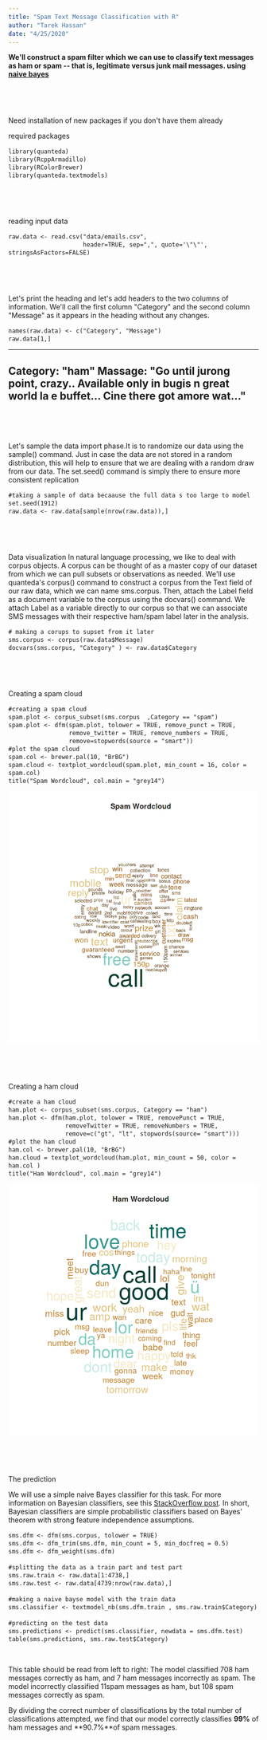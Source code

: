 ```yaml
---
title: "Spam Text Message Classification with R"
author: "Tarek Hassan"
date: "4/25/2020"
---
```


**We'll construct a spam filter which we can use to classify text messages as ham or spam -- that is, legitimate versus junk mail messages.
using <a href = "https://stackoverflow.com/questions/10059594/a-simple-explanation-of-naive-bayes-classification">naive bayes</a>**
<p>&nbsp;</p>
<p>&nbsp;</p>

Need installation of new packages if you don't have them already 

required packages 
```{r setup, include=TRUE }
library(quanteda)
library(RcppArmadillo)
library(RColorBrewer)
library(quanteda.textmodels)
```  


<p>&nbsp;</p>
<p>&nbsp;</p>

reading input data
```{r}
raw.data <- read.csv("data/emails.csv",
                     header=TRUE, sep=",", quote='\"\"', stringsAsFactors=FALSE)

```  

<p>&nbsp;</p>
<p>&nbsp;</p>

Let's print the heading and let's add headers to the two columns of information. We'll call the first column "Category" and the second column "Message" as it appears in the heading without any changes.

```{r, results=FALSE}
names(raw.data) <- c("Category", "Message")
raw.data[1,]
```  
---
Category: "ham"
Massage: "Go until jurong point, crazy.. Available only in bugis n great world la e buffet... Cine there got amore wat..."
---
<p>&nbsp;</p>
<p>&nbsp;</p>
Let's sample the data import phase.It is to randomize our data using the sample() command. Just in case the data are not stored in a random distribution, this will help to ensure that we are dealing with a random draw from our data. The set.seed() command is simply there to ensure more consistent replication


```{r}
#taking a sample of data becaause the full data s too large to model
set.seed(1912)  
raw.data <- raw.data[sample(nrow(raw.data)),]
```


<p>&nbsp;</p>
<p>&nbsp;</p>

Data visualization In natural language processing, we like to deal with corpus objects. A corpus can be thought of as a master copy of our dataset from which we can pull subsets or observations as needed. We'll use quanteda's corpus() command to construct a corpus from the Text field of our raw data, which we can name sms.corpus. Then, attach the Label field as a document variable to the corpus using the docvars() command. We attach Label as a variable directly to our corpus so that we can associate SMS messages with their respective ham/spam label later in the analysis.


```{r}
# making a corups to supset from it later 
sms.corpus <- corpus(raw.data$Message) 
docvars(sms.corpus, "Category" ) <- raw.data$Category
```

<p>&nbsp;</p>
<p>&nbsp;</p>

Creating a spam cloud 

```{r eval=FALSE, warning=FALSE, , results=FALSE}
#creating a spam cloud 
spam.plot <- corpus_subset(sms.corpus  ,Category == "spam")  
spam.plot <- dfm(spam.plot, tolower = TRUE, remove_punct = TRUE,
                 remove_twitter = TRUE, remove_numbers = TRUE,
                 remove=stopwords(source = "smart"))
#plot the spam cloud 
spam.col <- brewer.pal(10, "BrBG")  
spam.cloud <- textplot_wordcloud(spam.plot, min_count = 16, color = spam.col)  
title("Spam Wordcloud", col.main = "grey14")
```
![Spam Cloud](images/spam_cloud.png)

<p>&nbsp;</p>
<p>&nbsp;</p>

Creating a ham cloud 

```{r eval=FALSE, warning=FALSE, , results=FALSE}
#create a ham cloud 
ham.plot <- corpus_subset(sms.corpus, Category == "ham")  
ham.plot <- dfm(ham.plot, tolower = TRUE, removePunct = TRUE,
                removeTwitter = TRUE, removeNumbers = TRUE,
                remove=c("gt", "lt", stopwords(source= "smart")))  
#plot the ham cloud 
ham.col <- brewer.pal(10, "BrBG")  
ham.cloud = textplot_wordcloud(ham.plot, min_count = 50, color = ham.col )  
title("Ham Wordcloud", col.main = "grey14")
```
![ham Cloud](images/ham_cloud.png)
<p>&nbsp;</p>
<p>&nbsp;</p>

The prediction

We will use a simple naive Bayes classifier for this task. For more information on Bayesian classifiers, see this [StackOverflow post](https://stackoverflow.com/questions/10059594/a-simple-explanation-of-naive-bayes-classification). In short, Bayesian classifiers are simple probabilistic classifiers based on Bayes' theorem with strong feature independence assumptions.


```{r warning=FALSE, , include=TRUE}
sms.dfm <- dfm(sms.corpus, tolower = TRUE)  
sms.dfm <- dfm_trim(sms.dfm, min_count = 5, min_docfreq = 0.5)  
sms.dfm <- dfm_weight(sms.dfm)  

#splitting the data as a train part and test part 
sms.raw.train <- raw.data[1:4738,]  
sms.raw.test <- raw.data[4739:nrow(raw.data),]

#making a naive bayse model with the train data 
sms.classifier <- textmodel_nb(sms.dfm.train , sms.raw.train$Category)  

#predicting on the test data 
sms.predictions <- predict(sms.classifier, newdata = sms.dfm.test)  
table(sms.predictions, sms.raw.test$Category)
```
<p>&nbsp;</p>
This table should be read from left to right: The model classified 708 ham messages correctly as ham, and 7 ham messages incorrectly as spam. The model incorrectly classified 11spam messages as ham, but 108 spam messages correctly as spam.

By dividing the correct number of classifications by the total number of classifications attempted, we find that our model correctly classifies **99%** of ham messages and **90.7%**of spam messages.




